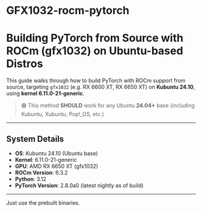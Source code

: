 # GFX1032-rocm-pytorch
# Building PyTorch from Source with ROCm (gfx1032) on Ubuntu-based Distros

This guide walks through how to build PyTorch with ROCm support from source, targeting `gfx1032` (e.g. RX 6600 XT, RX 6650 XT) on **Kubuntu 24.10**, using **kernel 6.11.0-21-generic**.

> 🟢 This method **SHOULD** work for any Ubuntu **24.04+** base (including Kubuntu, Xubuntu, Pop!_OS, etc.)

---

## System Details

- **OS**: Kubuntu 24.10 (Ubuntu base)
- **Kernel**: 6.11.0-21-generic
- **GPU**: AMD RX 6650 XT (gfx1032)
- **ROCm Version**: 6.3.2
- **Python**: 3.12
- **PyTorch Version**: 2.8.0a0 (latest nightly as of build)

---

Just use the prebuilt binaries.
